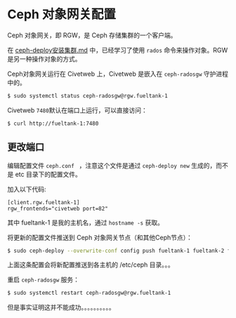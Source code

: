 # Ceph 对象网关配置

Ceph 对象网关，即 RGW，是 Ceph 存储集群的一个客户端。

在  [ceph-deploy安装集群.md](../ceph-deploy安装集群.md) 中，已经学习了使用 `rados` 命令来操作对象。RGW 是另一种操作对象的方式。

Ceph对象网关运行在 Civetweb 上，Civetweb 是嵌入在 `ceph-radosgw` 守护进程中的。

```bash
$ sudo systemctl status ceph-radosgw@rgw.fueltank-1
```

 Civetweb `7480`默认在端口上运行，可以直接访问：

```bash
$ curl http://fueltank-1:7480
```



## 更改端口

编辑配置文件 `ceph.conf ` ，注意这个文件是通过 `ceph-deploy new` 生成的，而不是 etc 目录下的配置文件。

加入以下代码:

```
[client.rgw.fueltank-1]
rgw_frontends="civetweb port=82"
```

其中 fueltank-1 是我的主机名，通过 `hostname -s` 获取。

将更新的配置文件推送到 Ceph 对象网关节点（和其他Ceph节点）：

```bash
$ sudo ceph-deploy --overwrite-conf config push fueltank-1 fueltank-2 fueltank-3
```

上面这条配置会将新配置推送到各主机的 /etc/ceph 目录。。。

重启 `ceph-radosgw` 服务：

```bash
$ sudo systemctl restart ceph-radosgw@rgw.fueltank-1
```

但是事实证明这并不能成功。。。。。。。。。。













